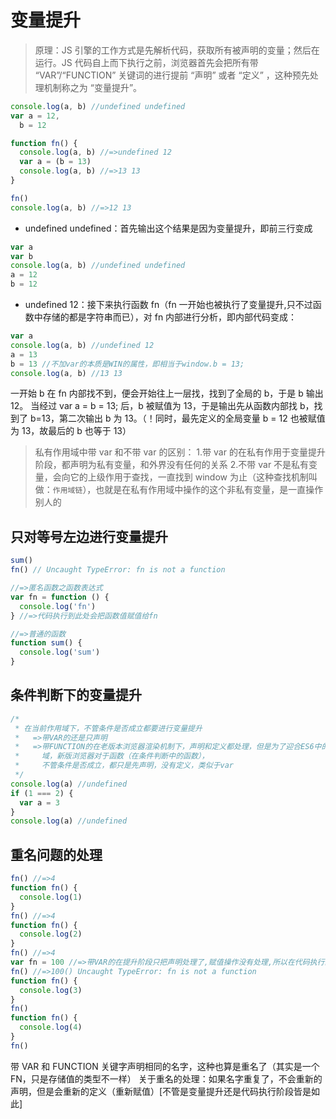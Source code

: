 # 变量提升

> 原理：JS 引擎的工作方式是先解析代码，获取所有被声明的变量；然后在运行。JS 代码自上而下执行之前，浏览器首先会把所有带 “VAR”/“FUNCTION” 关键词的进行提前 “声明” 或者 “定义” ，这种预先处理机制称之为 “变量提升”。

```javascript
console.log(a, b) //undefined undefined
var a = 12,
  b = 12

function fn() {
  console.log(a, b) //=>undefined 12
  var a = (b = 13)
  console.log(a, b) //=>13 13
}

fn()
console.log(a, b) //=>12 13
```

- undefined undefined：首先输出这个结果是因为变量提升，即前三行变成

```javascript
var a
var b
console.log(a, b) //undefined undefined
a = 12
b = 12
```

- undefined 12：接下来执行函数 fn（fn 一开始也被执行了变量提升,只不过函数中存储的都是字符串而已），对 fn 内部进行分析，即内部代码变成：

```javascript
var a
console.log(a, b) //undefined 12
a = 13
b = 13 //不加var的本质是WIN的属性，即相当于window.b = 13;
console.log(a, b) //13 13
```

一开始 b 在 fn 内部找不到，便会开始往上一层找，找到了全局的 b，于是 b 输出 12。
当经过 var a = b = 13; 后，b 被赋值为 13，于是输出先从函数内部找 b，找到了 b=13，第二次输出 b 为 13。（！同时，最先定义的全局变量 b = 12 也被赋值为 13，故最后的 b 也等于 13）

> 私有作用域中带 var 和不带 var 的区别： 1.带 var 的在私有作用于变量提升阶段，都声明为私有变量，和外界没有任何的关系 2.不带 var 不是私有变量，会向它的上级作用于查找，一直找到 window 为止（这种查找机制叫做：`作用域链`），也就是在私有作用域中操作的这个非私有变量，是一直操作别人的

## 只对等号左边进行变量提升

```javascript
sum()
fn() // Uncaught TypeError: fn is not a function

//=>匿名函数之函数表达式
var fn = function () {
  console.log('fn')
} //=>代码执行到此处会把函数值赋值给fn

//=>普通的函数
function sum() {
  console.log('sum')
}
```

## 条件判断下的变量提升

```javascript
/*
 * 在当前作用域下，不管条件是否成立都要进行变量提升
 *   =>带VAR的还是只声明
 *   =>带FUNCTION的在老版本浏览器渲染机制下，声明和定义都处理，但是为了迎合ES6中的块级作用
 *     域，新版浏览器对于函数（在条件判断中的函数），
 *     不管条件是否成立，都只是先声明，没有定义，类似于var
 */
console.log(a) //undefined
if (1 === 2) {
  var a = 3
}
console.log(a) //undefined
```

## 重名问题的处理

```javascript
fn() //=>4
function fn() {
  console.log(1)
}
fn() //=>4
function fn() {
  console.log(2)
}
fn() //=>4
var fn = 100 //=>带VAR的在提升阶段只把声明处理了,赋值操作没有处理,所以在代码执行的时候需要完成赋值 FN=100
fn() //=>100() Uncaught TypeError: fn is not a function
function fn() {
  console.log(3)
}
fn()
function fn() {
  console.log(4)
}
fn()
```

带 VAR 和 FUNCTION 关键字声明相同的名字，这种也算是重名了（其实是一个 FN，只是存储值的类型不一样）
关于重名的处理：如果名字重复了，不会重新的声明，但是会重新的定义（重新赋值）[不管是变量提升还是代码执行阶段皆是如此]
